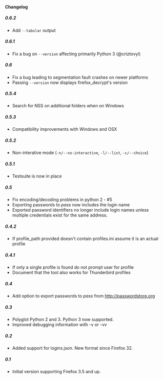 #### Changelog

##### 0.6.2
- Add `--tabular` output

##### 0.6.1
- Fix a bug on `--version` affecting primarily Python 3 (@criztovyl)

##### 0.6
- Fix a bug leading to segmentation fault crashes on newer platforms
- Passing `--version` now displays firefox\_decrypt's version

##### 0.5.4
- Search for NSS on additional folders when on Windows

##### 0.5.3
- Compatibility improvements with Windows and OSX

##### 0.5.2
- Non-interative mode (`-n/--no-interactive`, `-l/--list`, `-c/--choice`)

##### 0.5.1
- Testsuite is now in place

##### 0.5
- Fix encoding/decoding problems in python 2 - #5
- Exporting passwords to *pass* now includes the login name
- Exported password identifiers no longer include login names unless multiple
  credentials exist for the same address.

##### 0.4.2
- If profile\_path provided doesn't contain profiles.ini assume it is an actual profile

##### 0.4.1
- If only a single profile is found do not prompt user for profile
- Document that the tool also works for Thunderbird profiles

##### 0.4
- Add option to export passwords to *pass* from http://passwordstore.org

##### 0.3
- Polyglot Python 2 and 3. Python 3 now supported.
- Improved debugging information with -v or -vv

##### 0.2
- Added support for logins.json. New format since Firefox 32.

##### 0.1
- Initial version supporting Firefox 3.5 and up.
